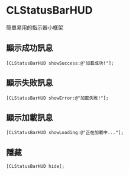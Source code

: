 # CLStatusBarHUD
簡單易用的指示器小框架

## 顯示成功訊息
```objc
[CLStatusBarHUD showSuccess:@"加載成功!"];
```

## 顯示失敗訊息
```objc
[CLStatusBarHUD showError:@"加載失敗!"];
```

## 顯示加載訊息
```objc
[CLStatusBarHUD showLoading:@"正在加載中..."];
```

## 隱藏
```objc
[CLStatusBarHUD hide];
```